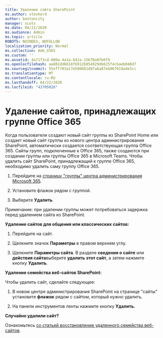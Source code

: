 ```yaml
---
title: Удаление сайта SharePoint
ms.author: stevhord
author: bentoncity
manager: scotv
ms.date: 04/21/2020
ms.audience: Admin
ms.topic: article
ROBOTS: NOINDEX, NOFOLLOW
localization_priority: Normal
ms.collection: Adm_O365
ms.custom: ''
ms.assetid: 4a71f3cd-000a-4a1a-b42a-15b70a8fb6f8
ms.openlocfilehash: aa881dd6618f6912b854929db625f4cbaeb048d7
ms.sourcegitcommit: 55eff703a17e500681d8fa6a87eb067019ade3cc
ms.translationtype: MT
ms.contentlocale: ru-RU
ms.lasthandoff: 04/22/2020
ms.locfileid: "43705026"
---
```

# <a name="delete-sites-that-belong-to-an-office-365-group"></a>Удаление сайтов, принадлежащих группе Office 365

Когда пользователи создают новый сайт группы из SharePoint Home или создает новый сайт группы из нового центра администрирования SharePoint, автоматически создается соответствующая группа Office 365. Сайты групп, подключенные к Office 365, также создаются при создании группы или группы Office 365 в Microsoft Teams. Чтобы удалить сайт SharePoint, принадлежащий к группе Office 365, необходимо удалить саму группу Office 365. 
  
1. Перейдите на [страницу "группы" центра администрирования Microsoft 365](https://portal.office.com/adminportal/home#/groups).
    
2. Установите флажок рядом с группой.
    
3. Выберите **Удалить**.
    
Примечание: при удалении группы может потребоваться задержка перед удалением сайта из SharePoint.
  
**Удаление сайтов для общения или классических сайтов:**

1. Перейдите на сайт.
  
2. Щелкните значок **Параметры** в правом верхнем углу. 
  
3. Щелкните **Параметры сайта**. В разделе **сведения о сайте** или **действия сайта**выберите **удалить этот сайт**, а затем нажмите кнопку **Удалить**.
  
**Удаление семейства веб-сайтов SharePoint:**

Чтобы удалить сайт, сделайте следующее:
  
1. В новом центре администрирования SharePoint на странице "сайты" установите **флажок** рядом с сайтом, который нужно удалить. 
    
2. На панели инструментов ленты нажмите кнопку **Удалить.**
    
**Случайно удалили сайт?**

Ознакомьтесь [со статьей восстановление удаленного семейства веб-сайтов](https://go.microsoft.com/fwlink/?linkid=867660).
  

